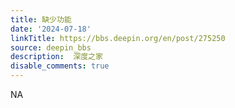```yaml
---
title: 缺少功能
date: '2024-07-18'
linkTitle: https://bbs.deepin.org/en/post/275250
source: deepin_bbs
description:  深度之家 
disable_comments: true
---
```

NA
